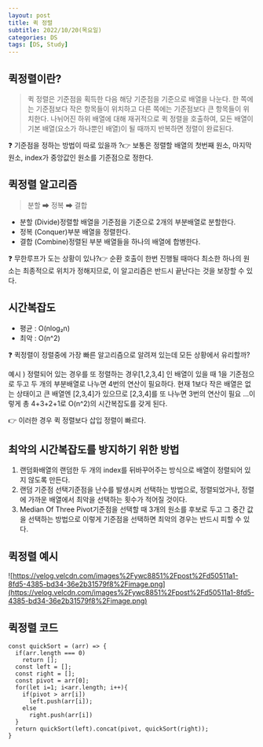```yaml
---
layout: post
title: 퀵 정렬
subtitle: 2022/10/20(목요일)
categories: DS
tags: [DS, Study]
---
```


## 퀵정렬이란?

> 퀵 정렬은 기준점을 획득한 다음 해당 기준점을 기준으로 배열을 나눈다. 한 쪽에는 기준점보다 작은 항목들이 위치하고 다른 쪽에는 기준점보다 큰 항목들이 위치한다. 나뉘어진 하위 배열에 대해 재귀적으로 퀵 정렬을 호출하여, 모든 배열이 기본 배열(요소가 하나뿐인 배열)이 될 때까지 반복하면 정렬이 완료된다.
> 

❓ 기준점을 정하는 방법이 따로 있을까 ?👉 보통은 정렬할 배열의 첫번째 원소, 마지막 원소, index가 중앙값인 원소를 기준점으로 정한다.

## 퀵정렬 알고리즘

> 분할 ➡ 정복 ➡ 결합
> 
- 분할 (Divide)정렬할 배열을 기준점을 기준으로 2개의 부분배열로 분할한다.
- 정복 (Conquer)부분 배열을 정렬한다.
- 결합 (Combine)정렬된 부분 배열들을 하나의 배열에 합병한다.

❓ 무한루프가 도는 상황이 있나?👉 순환 호출이 한번 진행될 때마다 최소한 하나의 원소는 최종적으로 위치가 정해지므로, 이 알고리즘은 반드시 끝난다는 것을 보장할 수 있다.

## 시간복잡도

- 평균 : O(nlog₂n)
- 최악 : O(n^2)

❓ 퀵정렬이 정렬중에 가장 빠른 알고리즘으로 알려져 있는데 모든 상황에서 유리할까?

예시 ) 정렬되어 있는 경우를 또 정렬하는 경우[1,2,3,4] 인 배열이 있을 때 1을 기준점으로 두고 두 개의 부분배열로 나누면 4번의 연산이 필요하다. 현재 1보다 작은 배열은 없는 상태이고 큰 배열엔 [2,3,4]가 있으므로 [2,3,4]를 또 나누면 3번의 연산이 필요 ...이렇게 총 4+3+2+1로 O(n^2)의 시간복잡도를 갖게 된다.

👉 이러한 경우 퀵 정렬보다 삽입 정렬이 빠르다.

## 최악의 시간복잡도를 방지하기 위한 방법

1. 랜덤화배열의 랜덤한 두 개의 index를 뒤바꾸어주는 방식으로 배열이 정렬되어 있지 않도록 만든다.
2. 랜덤 기준점 선택기준점을 난수를 발생시켜 선택하는 방법으로, 정렬되었거나, 정렬에 가까운 배열에서 최악을 선택하는 횟수가 적어질 것이다.
3. Median Of Three Pivot기준점을 선택할 때 3개의 원소를 후보로 두고 그 중간 값을 선택하는 방법으로 이렇게 기준점을 선택하면 최악의 경우는 반드시 피할 수 있다.

## 퀵정렬 예시

![https://velog.velcdn.com/images%2Fywc8851%2Fpost%2Fd50511a1-8fd5-4385-bd34-36e2b31579f8%2Fimage.png](https://velog.velcdn.com/images%2Fywc8851%2Fpost%2Fd50511a1-8fd5-4385-bd34-36e2b31579f8%2Fimage.png)

## 퀵정렬 코드

```
const quickSort = (arr) => {
  if(arr.length === 0)
    return [];
  const left = [];
  const right = [];
  const pivot = arr[0];
  for(let i=1; i<arr.length; i++){
    if(pivot > arr[i])
      left.push(arr[i]);
    else
      right.push(arr[i])
  }
  return quickSort(left).concat(pivot, quickSort(right));
}
```